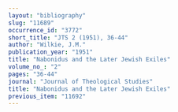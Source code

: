 ```yaml
---
layout: "bibliography"
slug: "11689"
occurrence_id: "3772"
short_title: "JTS 2 (1951), 36-44"
author: "Wilkie, J.M."
publication_year: "1951"
title: "Nabonidus and the Later Jewish Exiles"
volume_no_: "2"
pages: "36-44"
journal: "Journal of Theological Studies"
title: "Nabonidus and the Later Jewish Exiles"
previous_item: "11692"
---
```

